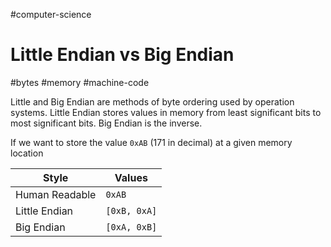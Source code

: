 #computer-science
# Little Endian vs Big Endian
#bytes #memory #machine-code

Little and Big Endian are methods of byte ordering used by operation systems. Little Endian stores values in memory from least significant bits to most significant bits. Big Endian is the inverse. 

If we want to store the value `0xAB` (171 in decimal) at a given memory location

| Style          | Values       |
| -------------- | ------------ |
| Human Readable | `0xAB`       |
| Little Endian  | `[0xB, 0xA]` |
| Big Endian     | `[0xA, 0xB]` |
